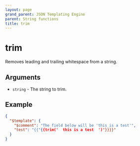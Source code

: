 ```yaml
---
layout: page
grand_parent: JSON Templating Engine
parent: String functions
title: trim
---
```


# trim

Removes leading and trailing whitespace from a string.
## Arguments

- `string` - The string to trim.

## Example

```json
{
  "$template": {
    "$comment": "The field below will be 'this is a test'",
    "test": "{{"{{trim('  this is a test  ')"}}}}"
  }
}
```
